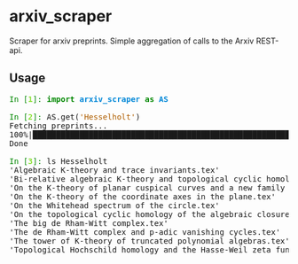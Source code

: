 # arxiv_scraper
Scraper for arxiv preprints. Simple aggregation of calls to the Arxiv REST-api.

## Usage
<pre><font color="#008700">In [</font><font color="#8AE234"><b>1</b></font><font color="#008700">]: </font><font color="#008700"><b>import</b></font> <font color="#0087D7"><b>arxiv_scraper</b></font> <font color="#008700"><b>as</b></font> <font color="#0087D7"><b>AS</b></font>

<font color="#008700">In [</font><font color="#8AE234"><b>2</b></font><font color="#008700">]: </font>AS.get(<font color="#AF5F00">&apos;Hesselholt&apos;</font>)
Fetching preprints...
100%|█████████████████████████████████████████████████████████████████████████████████████████████████████████| 10/10 [00:07&lt;00:00,  1.29it/s]
Done

<font color="#008700">In [</font><font color="#8AE234"><b>3</b></font><font color="#008700">]: </font>ls Hesselholt
&apos;Algebraic K-theory and trace invariants.tex&apos;
&apos;Bi-relative algebraic K-theory and topological cyclic homology.tex&apos;
&apos;On the K-theory of planar cuspical curves and a new family of polytopes.tex&apos;
&apos;On the K-theory of the coordinate axes in the plane.tex&apos;
&apos;On the Whitehead spectrum of the circle.tex&apos;
&apos;On the topological cyclic homology of the algebraic closure of a local&apos;$&apos;\n&apos;&apos;  field.tex&apos;
&apos;The big de Rham-Witt complex.tex&apos;
&apos;The de Rham-Witt complex and p-adic vanishing cycles.tex&apos;
&apos;The tower of K-theory of truncated polynomial algebras.tex&apos;
&apos;Topological Hochschild homology and the Hasse-Weil zeta function.tex&apos;</pre>
